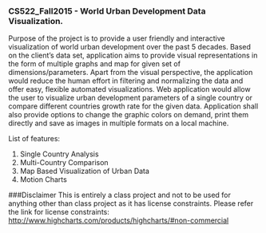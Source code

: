 ### CS522_Fall2015 - World Urban Development Data Visualization.

Purpose of the project is to provide a user friendly and interactive visualization of world urban development over the past 5 decades. Based on the client’s data set, application aims to provide visual representations in the form of multiple graphs and map for given set of dimensions/parameters. Apart from the visual perspective, the application would reduce the human effort in filtering and normalizing the data and offer easy, flexible automated visualizations. Web application would allow the user to visualize urban development parameters of a single country or compare different countries growth rate for the given data. Application shall also provide options to change the graphic colors on demand, print them directly and save as images in multiple formats on a local machine.

List of features:  
1. Single Country Analysis  
2. Multi-Country Comparison  
3. Map Based Visualization of Urban Data  
4. Motion Charts

###Disclaimer
This is entirely a class project and not to be used for anything other than class project as it has license constraints. Please refer the link for license constraints: http://www.highcharts.com/products/highcharts/#non-commercial
